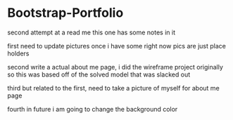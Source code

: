 # Bootstrap-Portfolio


second attempt at a read me this one has some notes in it

first need to update pictures once i have some right now pics are just place holders

second write a actual about me page, i did the wireframe project originally so this was based off of the solved model that was slacked out

third but related to the first, need to take a picture of myself for about me page

fourth in future i am going to change the background color

<!-- once we learn how to use more look into changing contact for into this from this link

https://bootstrapious.com/p/how-to-build-a-working-bootstrap-contact-form
 
 -->